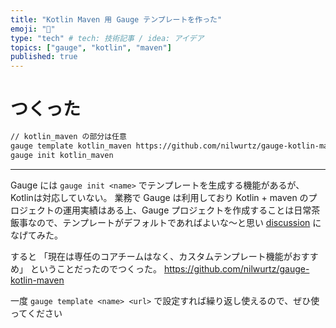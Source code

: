 ```yaml
---
title: "Kotlin Maven 用 Gauge テンプレートを作った"
emoji: "📑"
type: "tech" # tech: 技術記事 / idea: アイデア
topics: ["gauge", "kotlin", "maven"]
published: true
---
```


# つくった

```bash
// kotlin_maven の部分は任意
gauge template kotlin_maven https://github.com/nilwurtz/gauge-kotlin-maven/releases/latest/download/kotlin_maven.zip
gauge init kotlin_maven
```

---

Gauge には `gauge init <name>` でテンプレートを生成する機能があるが、Kotlinは対応していない。
業務で Gauge は利用しており Kotlin + maven のプロジェクトの運用実績はある上、Gauge プロジェクトを作成することは日常茶飯事なので、テンプレートがデフォルトであればよいな〜と思い [discussion](https://github.com/getgauge/gauge/discussions/2325) になげてみた。

すると 「現在は専任のコアチームはなく、カスタムテンプレート機能がおすすめ」 ということだったのでつくった。
https://github.com/nilwurtz/gauge-kotlin-maven

一度 `gauge template <name> <url>` で設定すれば繰り返し使えるので、ぜひ使ってください